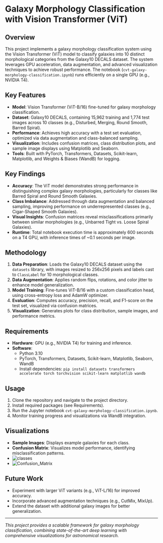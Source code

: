 # Galaxy Morphology Classification with Vision Transformer (ViT)

## Overview
This project implements a galaxy morphology classification system using the Vision Transformer (ViT) model to classify galaxies into 10 distinct morphological categories from the Galaxy10 DECALS dataset. The system leverages GPU acceleration, data augmentation, and advanced visualization techniques to achieve robust performance. The notebook (`cvt-galaxy-morphology-classification.ipynb`) runs efficiently on a single GPU (e.g., NVIDIA T4).

## Key Features
- **Model**: Vision Transformer (ViT-B/16) fine-tuned for galaxy morphology classification.
- **Dataset**: Galaxy10 DECALS, containing 15,962 training and 1,774 test images across 10 classes (e.g., Disturbed, Merging, Round Smooth, Barred Spiral).
- **Performance**: Achieves high accuracy with a test set evaluation, optimized via data augmentation and class-balanced sampling.
- **Visualization**: Includes confusion matrices, class distribution plots, and sample image displays using Matplotlib and Seaborn.
- **Tools**: Built with PyTorch, Transformers, Datasets, Scikit-learn, Matplotlib, and Weights & Biases (WandB) for logging.

## Key Findings
- **Accuracy**: The ViT model demonstrates strong performance in distinguishing complex galaxy morphologies, particularly for classes like Barred Spiral and Round Smooth Galaxies.
- **Class Imbalance**: Addressed through data augmentation and balanced sampling, improving performance on underrepresented classes (e.g., Cigar-Shaped Smooth Galaxies).
- **Visual Insights**: Confusion matrices reveal misclassifications primarily between similar morphologies (e.g., Unbarred Tight vs. Loose Spiral Galaxies).
- **Runtime**: Total notebook execution time is approximately 600 seconds on a T4 GPU, with inference times of ~0.1 seconds per image.

## Methodology
1. **Data Preparation**: Loads the Galaxy10 DECALS dataset using the `datasets` library, with images resized to 256x256 pixels and labels cast to `ClassLabel` for 10 morphological classes.
2. **Data Augmentation**: Applies random flips, rotations, and color jitter to enhance model generalization.
3. **Model Training**: Fine-tunes ViT-B/16 with a custom classification head, using cross-entropy loss and AdamW optimizer.
4. **Evaluation**: Computes accuracy, precision, recall, and F1-score on the test set, visualized via confusion matrices.
5. **Visualization**: Generates plots for class distribution, sample images, and performance metrics.

## Requirements
- **Hardware**: GPU (e.g., NVIDIA T4) for training and inference.
- **Software**:
  - Python 3.10
  - PyTorch, Transformers, Datasets, Scikit-learn, Matplotlib, Seaborn, WandB
  - Install dependencies: `pip install datasets transformers accelerate torch torchvision scikit-learn matplotlib wandb`

## Usage
1. Clone the repository and navigate to the project directory.
2. Install required packages (see Requirements).
3. Run the Jupyter notebook `cvt-galaxy-morphology-classification.ipynb`.
4. Monitor training progress and visualizations via WandB integration.

## Visualizations
- **Sample Images**: Displays example galaxies for each class.
- **Confusion Matrix**: Visualizes model performance, identifying misclassification patterns.
- ![classes](https://i.postimg.cc/WpQgvq6z/Untitled.png)
- ![Confusion_Matrix](https://i.postimg.cc/CLQtYNrD/Untitlaed.png)

## Future Work
- Experiment with larger ViT variants (e.g., ViT-L/16) for improved accuracy.
- Incorporate advanced augmentation techniques (e.g., CutMix, MixUp).
- Extend the dataset with additional galaxy images for better generalization.

---

*This project provides a scalable framework for galaxy morphology classification, combining state-of-the-art deep learning with comprehensive visualizations for astronomical research.*

